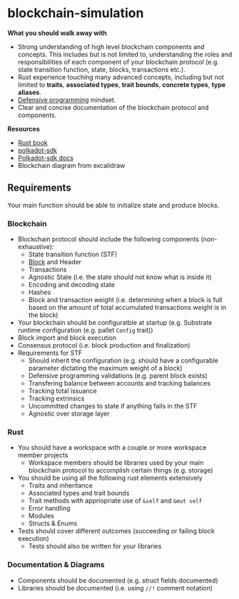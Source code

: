 # blockchain-simulation

**What you should walk away with**

- Strong understanding of high level blockchain components and concepts. This includes but is not limited to, understanding the roles and responsibilities of each component of your blockchain protocol (e.g. state transition function, state, blocks, transactions etc.).
- Rust experience touching many advanced concepts, including but not limited to **traits**, **associated types**, **trait bounds**, **concrete types**, **type aliases**.
- [Defensive programming](https://en.wikipedia.org/wiki/Defensive_programming#:~:text=Defensive%20programming%20is%20an%20approach,approved%20in%20a%20code%20audit.) mindset.
- Clear and concise documentation of the blockchain protocol and components.

**Resources**

- [Rust book](https://doc.rust-lang.org/book/)
- [polkadot-sdk](https://github.com/paritytech/polkadot-sdk/tree/master)
- [Polkadot-sdk docs](https://paritytech.github.io/polkadot-sdk/master/polkadot_sdk_docs/index.html)
- Blockchain diagram from excalidraw

## Requirements

Your main function should be able to initialize state and produce blocks.

### Blockchain

- Blockchain protocol should include the following components (non-exhaustive):
  - State transition function (STF)
  - [Block](https://github.com/paritytech/polkadot-sdk/blob/master/substrate/frame/system/src/lib.rs#L925) and Header 
  - Transactions
  - Agnostic State (i.e. the state should not know what is inside it)
  - Encoding and decoding state
  - Hashes
  - Block and transaction weight (i.e. determining when a block is full based on the amount of total accumulated transactions weight is in the block)
- Your blockchain should be configuratble at startup (e.g. Substrate runtime configuration (e.g. pallet `Config` trait))
- Block import and block execution
- Consensus protocol (i.e. block production and finalization)
- Requirements for STF
  - Should inherit the configuration (e.g. should have a configurable parameter dictating the maximum weight of a block) 
  - Defensive programming validations (e.g. parent block exists)
  - Transfering balance between accounts and tracking balances
  - Tracking total issuance
  - Tracking extrinsics
  - Uncommitted changes to state if anything fails in the STF
  - Agnostic over storage layer

### Rust

- You should have a workspace with a couple or more workspace member projects
  - Workspace members should be libraries used by your main blockchain protocol to accomplish certain things (e.g. storage)
- You should be using all the following rust elements extensively
  - Traits and inheritance
  - Associated types and trait bounds
  - Trait methods with appriopriate use of `&self` and `&mut self`
  - Error handling
  - Modules
  - Structs & Enums
- Tests should cover different outcomes (succeeding or failing block execution)
  - Tests should also be written for your libraries

### Documentation & Diagrams

- Components should be documented (e.g. struct fields documented)
- Libraries should be documented (i.e. using `//!` comment notation)
